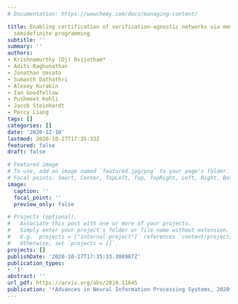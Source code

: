 ```yaml
---
# Documentation: https://wowchemy.com/docs/managing-content/

title: Enabling certification of verification-agnostic networks via memory-efficient
  semidefinite programming
subtitle: ''
summary: ''
authors:
- Krishnamurthy (Dj) Dvijotham*
- Aditi Raghunathan
- Jonathan Uesato
- Sumanth Dathathri
- Alexey Kurakin
- Ian Goodfellow
- Pushmeet Kohli
- Jacob Steinhardt
- Percy Liang
tags: []
categories: []
date: '2020-12-10'
lastmod: 2020-10-27T17:35:33Z
featured: false
draft: false

# Featured image
# To use, add an image named `featured.jpg/png` to your page's folder.
# Focal points: Smart, Center, TopLeft, Top, TopRight, Left, Right, BottomLeft, Bottom, BottomRight.
image:
  caption: ''
  focal_point: ''
  preview_only: false

# Projects (optional).
#   Associate this post with one or more of your projects.
#   Simply enter your project's folder or file name without extension.
#   E.g. `projects = ["internal-project"]` references `content/project/deep-learning/index.md`.
#   Otherwise, set `projects = []`.
projects: []
publishDate: '2020-10-27T17:35:33.308987Z'
publication_types:
- '1'
abstract: ''
url_pdf: https://arxiv.org/abs/2010.11645
publication: '*Advances in Neural Information Processing Systems, 2020*'
---
```

